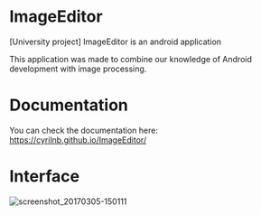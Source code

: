 # ImageEditor
[University project] ImageEditor is an android application

This application was made to combine our knowledge of Android development with image processing.

# Documentation
You can check the documentation here: https://cyrilnb.github.io/ImageEditor/

# Interface

![screenshot_20170305-150111](https://cloud.githubusercontent.com/assets/15064826/23593393/c382387e-020e-11e7-937c-013d92beed93.png)
